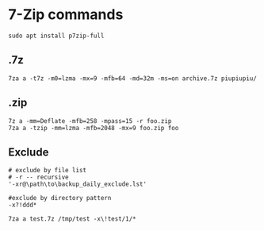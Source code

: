 # 7-Zip commands

```
sudo apt install p7zip-full
```

## .7z

```
7za a -t7z -m0=lzma -mx=9 -mfb=64 -md=32m -ms=on archive.7z piupiupiu/
```

## .zip

```
7z a -mm=Deflate -mfb=258 -mpass=15 -r foo.zip
7za a -tzip -mm=lzma -mfb=2048 -mx=9 foo.zip foo
```

## Exclude 

```
# exclude by file list
# -r -- recursive
'-xr@\path\to\backup_daily_exclude.lst'

#exclude by directory pattern
-x?!ddd*

7za a test.7z /tmp/test -x\!test/1/*
```
